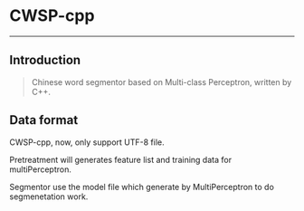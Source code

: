 # CWSP-cpp

----

## Introduction

> Chinese word segmentor based on Multi-class Perceptron, written by C++.

## Data format

CWSP-cpp, now, only support UTF-8 file.

Pretreatment will generates feature list and training data for multiPerceptron.

Segmentor use the model file which generate by MultiPerceptron to do segmenetation work.



